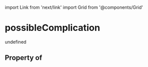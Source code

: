 import Link from 'next/link'
import Grid from '@components/Grid'

# possibleComplication

undefined

## Property of



